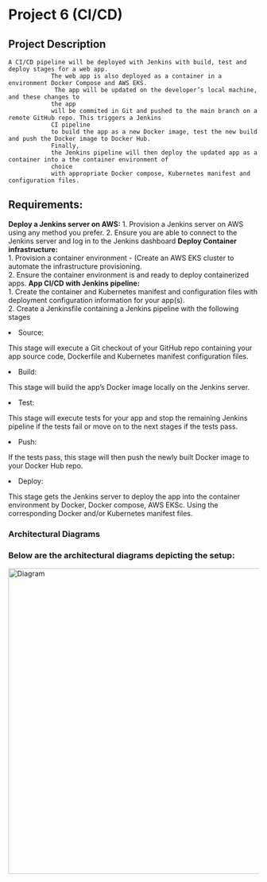 # Project 6 (CI/CD)

## Project Description
    A CI/CD pipeline will be deployed with Jenkins with build, test and deploy stages for a web app.
                The web app is also deployed as a container in a environment Docker Compose and AWS EKS.
                 The app will be updated on the developer’s local machine, and these changes to
                the app
                will be commited in Git and pushed to the main branch on a remote GitHub repo. This triggers a Jenkins
                CI pipeline
                to build the app as a new Docker image, test the new build and push the Docker image to Docker Hub.
                Finally,
                the Jenkins pipeline will then deploy the updated app as a container into a the container environment of
                choice
                with appropriate Docker compose, Kubernetes manifest and configuration files.
## Requirements:
**Deploy a Jenkins server on AWS:**
              1. Provision a Jenkins server on AWS using any method you prefer. 
              2. Ensure you are able to connect to the Jenkins server and log in to the Jenkins dashboard
**Deploy Container infrastructure:**
              <br>1. Provision a container environment - (Create an AWS EKS cluster to automate the infrastructure
              provisioning.</b>
              <br>2. Ensure the container environment is and ready to deploy containerized apps.
**App CI/CD with Jenkins pipeline:**
              </br>1. Create the container and Kubernetes manifest and configuration files with deployment configuration
              information for your app(s).
              <br>2. Create a Jenkinsfile containing a Jenkins pipeline with the following stages
<li>Source:</li>
              <p>This stage will execute a Git checkout of your GitHub repo containing your app source code, Dockerfile
                and Kubernetes manifest configuration files.</p>
              <li>Build:</li>
              <p>This stage will build the app’s Docker image locally on the Jenkins server.</p>
              <li>Test:</li>
              <p>This stage will execute tests for your app and stop the remaining Jenkins pipeline if the tests fail
                or move on to the next stages if the tests pass.</p>
              <li>Push:</li>
              <p>If the tests pass, this stage will then push the newly built Docker image to your Docker Hub repo.</p>
              <p></p>
              <li>Deploy:</li>
              <p>This stage gets the Jenkins server to deploy the app into the container environment by
                Docker, Docker compose, AWS EKSc. Using the corresponding Docker and/or Kubernetes manifest files.</p>

 ### Architectural Diagrams
### Below are the architectural diagrams depicting the setup:<br>

<img width="615" alt="Diagram" src="https://github.com/auzadeh7049/Projects/blob/main/project6-fastapi/Diagram6.jpg" >         
